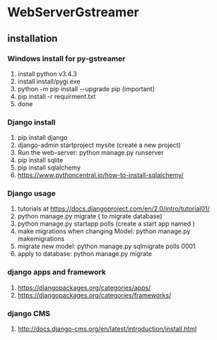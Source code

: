 # WebServerGstreamer

## installation
### Windows install for py-gstreamer

1) install python v3.4.3
2) install install/pygi.exe
3) python -m pip install --upgrade pip (important)
4) pip install -r requirment.txt
5) done


### Django install

1) pip install django
4) django-admin startproject mysite (create a new project)
5) Run the web-server: python manage.py runserver
6) pip install sqlite     
7) pip install sqlalchemy 
10) https://www.pythoncentral.io/how-to-install-sqlalchemy/


### Django usage
1) tutorials at https://docs.djangoproject.com/en/2.0/intro/tutorial01/
2) python manage.py migrate ( to migrate database)
3) python manage.py startapp polls (create a start app named )
4) make migrations when changing Model: python manage.py makemigrations
5) migrate new model: python manage.py sqlmigrate polls 0001
6) apply to database: python manage.py migrate

### django apps and framework
1) https://djangopackages.org/categories/apps/
2) https://djangopackages.org/categories/frameworks/

### django CMS
1) http://docs.django-cms.org/en/latest/introduction/install.html


